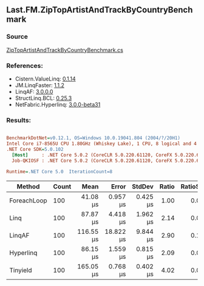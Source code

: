 ﻿## Last.FM.ZipTopArtistAndTrackByCountryBenchmark

### Source
[ZipTopArtistAndTrackByCountryBenchmark.cs](../LinqBenchmarks/Last/FM/ZipTopArtistAndTrackByCountryBenchmark.cs)

### References:
- Cistern.ValueLinq: [0.1.14](https://www.nuget.org/packages/Cistern.ValueLinq/0.1.14)
- JM.LinqFaster: [1.1.2](https://www.nuget.org/packages/JM.LinqFaster/1.1.2)
- LinqAF: [3.0.0.0](https://www.nuget.org/packages/LinqAF/3.0.0.0)
- StructLinq.BCL: [0.25.3](https://www.nuget.org/packages/StructLinq.BCL/0.25.3)
- NetFabric.Hyperlinq: [3.0.0-beta31](https://www.nuget.org/packages/NetFabric.Hyperlinq/3.0.0-beta31)

### Results:
``` ini

BenchmarkDotNet=v0.12.1, OS=Windows 10.0.19041.804 (2004/?/20H1)
Intel Core i7-8565U CPU 1.80GHz (Whiskey Lake), 1 CPU, 8 logical and 4 physical cores
.NET Core SDK=5.0.102
  [Host]     : .NET Core 5.0.2 (CoreCLR 5.0.220.61120, CoreFX 5.0.220.61120), X64 RyuJIT
  Job-QKIOSF : .NET Core 5.0.2 (CoreCLR 5.0.220.61120, CoreFX 5.0.220.61120), X64 RyuJIT

Runtime=.NET Core 5.0  IterationCount=8  

```
|      Method | Count |      Mean |     Error |   StdDev | Ratio | RatioSD |
|------------ |------ |----------:|----------:|---------:|------:|--------:|
| ForeachLoop |   100 |  41.08 μs |  0.957 μs | 0.425 μs |  1.00 |    0.00 |
|        Linq |   100 |  87.87 μs |  4.418 μs | 1.962 μs |  2.14 |    0.06 |
|      LinqAF |   100 | 116.55 μs | 18.822 μs | 9.844 μs |  2.90 |    0.17 |
|   Hyperlinq |   100 |  86.15 μs |  1.559 μs | 0.815 μs |  2.09 |    0.04 |
|    Tinyield |   100 | 165.05 μs |  0.768 μs | 0.402 μs |  4.02 |    0.05 |
